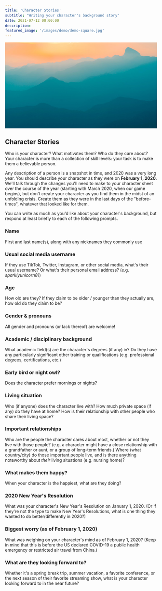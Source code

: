 ```yaml
---
title: 'Character Stories'
subtitle: "Writing your character's background story"
date: 2021-07-12 00:00:00
description: 
featured_image: '/images/demo/demo-square.jpg'
---
```


![](/images/demo/demo-landscape.jpg)

## Character Stories

Who is your character? What motivates them? Who do they care about? Your character is more than a collection of skill levels: your task is to make them a believable person. 

Any description of a person is a snapshot in time, and 2020 was a very long year. You should describe your character as they were on **February 1, 2020**. We'll talk through the changes you'll need to make to your character sheet over the course of the year (starting with March 2020, when our game begins), but don't create your character as you find them in the midst of an unfolding crisis. Create them as they were in the last days of the "before-times", whatever that looked like for them.

You can write as much as you'd like about your character's background, but respond at least briefly to each of the following prompts.

### Name
First and last name(s), along with any nicknames they commonly use

### Usual social media username
If they use TikTok, Twitter, Instagram, or other social media, what's their usual username? Or what's their personal email address? (e.g. *sparklyunicorn81*)

### Age
How old are they? If they claim to be older / younger than they actually are, how old do they claim to be?

### Gender & pronouns
All gender and pronouns (or lack thereof) are welcome!

### Academic / disciplinary background
What academic field(s) are the character's degrees (if any) in? Do they have any particularly significant other training or qualifications (e.g. professional degrees, certifications, etc.)

### Early bird or night owl?
Does the character prefer mornings or nights?

### Living situation
Who (if anyone) does the character live with? How much private space (if any) do they have at home? How is their relationship with other people who share their living space?

### Important relationships
Who are the people the character cares about most, whether or not they live with those people? (e.g. a character might have a close relationship with a grandfather or aunt, or a group of long-term friends.) Where (what country/city) do those important people live, and is there anything noteworthy about *their* living situations (e.g. nursing home)?

### What makes them happy?
When your character is the happiest, what are they doing?

### 2020 New Year's Resolution
What was your character's New Year's Resolution on January 1, 2020. (Or if they're not the type to make New Year's Resolutions, what is one thing they wanted to do better/differently in 2020?)

### Biggest worry (as of February 1, 2020)
What was weighing on your character's mind as of February 1, 2020? (Keep in mind that this is before the US declared COVID-19 a public health emergency or restricted air travel from China.)

### What are they looking forward to?
Whether it's a spring break trip, summer vacation, a favorite conference, or the next season of their favorite streaming show, what is your character looking forward to in the near future?